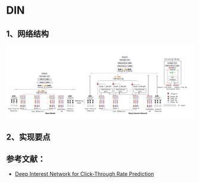 # DIN

## 1、网络结构

![DIN structure](https://github.com/alphaplato/alphaplato/blob/master/image/DeepLearning/din.png)

## 2、实现要点

## 参考文献：
* [Deep Interest Network for Click-Through Rate Prediction](https://arxiv.org/pdf/1706.06978.pdf)